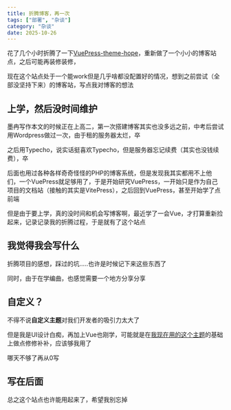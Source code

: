 ```yaml
---
title: 折腾博客，再一次
tags: ["部署", "杂谈"]
category: "杂谈"
date: 2025-10-26
---
```


花了几个小时折腾了一下[VuePress-theme-hope](https://theme-hope.vuejs.press/)，重新做了一个小小的博客站点，之后可能再装修装修，

现在这个站点处于一个能work但是几乎啥都没配置好的情况，想到之前尝试（全部没坚持下来）的博客站，写点我对博客的想法

## 上学，然后没时间维护

墨冉写作本文的时候正在上高二，第一次搭建博客其实也没多远之前，中考后尝试用Wordpress做过一次，由于租的服务器太烂，卒

之后用Typecho，说实话挺喜欢Typecho，但是服务器忘记续费（其实也没钱续费），卒

后面也用过各种各样奇奇怪怪的PHP的博客系统，但是发现我其实都用不上他们，一个VuePress就足够用了，于是开始研究VuePress，一开始只是作为自己 项目的文档站（接触的其实是VitePress），之后回到VuePress，甚至开始学了点前端

但是由于要上学，真的没时间和机会写博客啊，最近学了一会Vue，才打算重新捡起来，记录记录我的折腾过程，于是就有了这个站点

## 我觉得我会写什么

折腾项目的感想，踩过的坑.....也许是时候记下来这些东西了

同时，由于在学编曲，也感觉需要一个地方分享分享

## 自定义？

不得不说**自定义主题**对我们开发者的吸引力太大了

但是我是UI设计白痴，再加上Vue也刚学，可能就是在[我现在用的这个主题](https://theme-hope.vuejs.press/)的基础上做点修修补补，应该够我用了

哪天不够了再从0写

## 写在后面

总之这个站点也许能用起来了，希望我别忘掉

